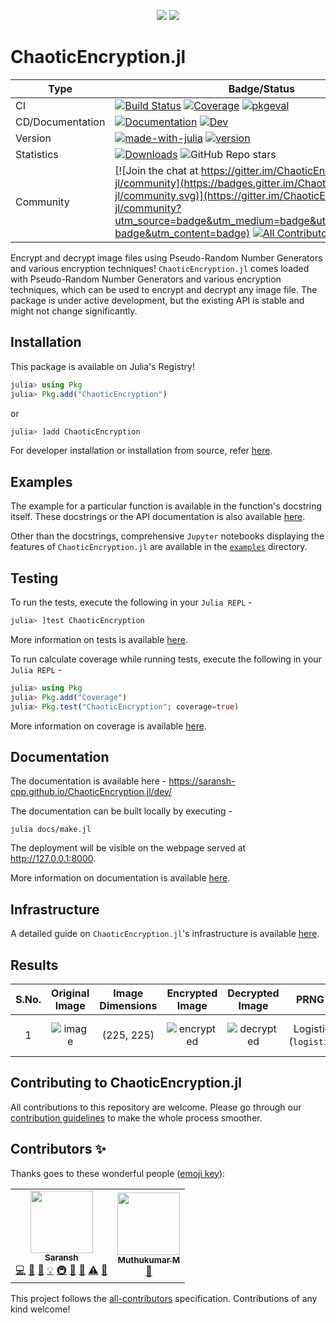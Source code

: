 <p align="center">
    <img src="https://user-images.githubusercontent.com/74055102/154795300-93829a7f-5859-4450-be20-8bd28ea4bcca.png#gh-light-mode-only"/>
    <img src="https://user-images.githubusercontent.com/74055102/154795225-d439004c-267e-4d96-91c1-ffd9213eddbe.png#gh-dark-mode-only"/>
</p>

# ChaoticEncryption.jl

|Type|Badge/Status|
|-|-|
|CI|[![Build Status](https://github.com/Saransh-cpp/ChaoticEncryption.jl/actions/workflows/CI.yml/badge.svg?branch=master)](https://github.com/Saransh-cpp/ChaoticEncryption.jl/actions/workflows/CI.yml?query=branch%3Amaster) [![Coverage](https://codecov.io/gh/Saransh-cpp/ChaoticEncryption.jl/branch/master/graph/badge.svg)](https://codecov.io/gh/Saransh-cpp/ChaoticEncryption.jl) [![pkgeval](https://juliahub.com/docs/ChaoticEncryption/pkgeval.svg)](https://juliahub.com/ui/Packages/ChaoticEncryption/dtMkN)|
|CD/Documentation|[![Documentation](https://github.com/Saransh-cpp/ChaoticEncryption.jl/actions/workflows/documentation.yml/badge.svg)](https://github.com/Saransh-cpp/ChaoticEncryption.jl/actions/workflows/documentation.yml) [![Dev](https://img.shields.io/badge/Docs-Dev-brightgreen)](https://saransh-cpp.github.io/ChaoticEncryption.jl/dev/)|
|Version|[![made-with-julia](https://img.shields.io/badge/Made%20with-Julia-ff69bf.svg)](https://julialang.org) [![version](https://juliahub.com/docs/ChaoticEncryption/version.svg)](https://juliahub.com/ui/Packages/ChaoticEncryption/dtMkN)|
|Statistics|[![Downloads](https://shields.io/endpoint?url=https://pkgs.genieframework.com/api/v1/badge/ChaoticEncryption)](https://pkgs.genieframework.com?packages=ChaoticEncryption) ![GitHub Repo stars](https://img.shields.io/github/stars/Saransh-cpp/ChaoticEncryption.jl)|
|Community|[![Join the chat at https://gitter.im/ChaoticEncryption-jl/community](https://badges.gitter.im/ChaoticEncryption-jl/community.svg)](https://gitter.im/ChaoticEncryption-jl/community?utm_source=badge&utm_medium=badge&utm_campaign=pr-badge&utm_content=badge) [![All Contributors](https://img.shields.io/badge/all_contributors-2-orange.svg?style=flat-square)](#contributors-)|

<!-- <div align="center"> -->
  
<!-- [![Build Status](https://github.com/Saransh-cpp/ChaoticEncryption.jl/actions/workflows/CI.yml/badge.svg?branch=master)](https://github.com/Saransh-cpp/ChaoticEncryption.jl/actions/workflows/CI.yml?query=branch%3Amaster) -->
<!-- [![Documentation](https://github.com/Saransh-cpp/ChaoticEncryption.jl/actions/workflows/documentation.yml/badge.svg)](https://github.com/Saransh-cpp/ChaoticEncryption.jl/actions/workflows/documentation.yml) -->
<!-- [![version](https://juliahub.com/docs/ChaoticEncryption/version.svg)](https://juliahub.com/ui/Packages/ChaoticEncryption/dtMkN) -->
<!-- [![made-with-julia](https://img.shields.io/badge/Made%20with-Julia-ff69bf.svg)](https://julialang.org) -->
<!-- [![Downloads](https://shields.io/endpoint?url=https://pkgs.genieframework.com/api/v1/badge/ChaoticEncryption)](https://pkgs.genieframework.com?packages=ChaoticEncryption) -->
<!-- [![Dev](https://img.shields.io/badge/Docs-Dev-brightgreen)](https://saransh-cpp.github.io/ChaoticEncryption.jl/dev/) -->
<!-- [![Coverage](https://codecov.io/gh/Saransh-cpp/ChaoticEncryption.jl/branch/master/graph/badge.svg)](https://codecov.io/gh/Saransh-cpp/ChaoticEncryption.jl) [![Join the chat at https://gitter.im/ChaoticEncryption-jl/community](https://badges.gitter.im/ChaoticEncryption-jl/community.svg)](https://gitter.im/ChaoticEncryption-jl/community?utm_source=badge&utm_medium=badge&utm_campaign=pr-badge&utm_content=badge) -->
<!-- ALL-CONTRIBUTORS-BADGE:START - Do not remove or modify this section -->
<!-- [![All Contributors](https://img.shields.io/badge/all_contributors-2-orange.svg?style=flat-square)](#contributors-) -->
<!-- ALL-CONTRIBUTORS-BADGE:END -->

<!-- </div> -->


Encrypt and decrypt image files using Pseudo-Random Number Generators and various encryption techniques! `ChaoticEncryption.jl` comes loaded with Pseudo-Random Number Generators and various encryption techniques, which can be used to encrypt and decrypt any image file. The package is under active development, but the existing API is stable and might not change significantly.

## Installation
This package is available on Julia's Registry!
```julia
julia> using Pkg
julia> Pkg.add("ChaoticEncryption")
```
or
```julia
julia> ]add ChaoticEncryption
```

For developer installation or installation from source, refer [here](https://github.com/Saransh-cpp/ChaoticEncryption.jl/blob/master/CONTRIBUTING.md#local-installation).

## Examples

The example for a particular function is available in the function's docstring itself. These docstrings or the API documentation is also available [here](https://saransh-cpp.github.io/ChaoticEncryption.jl/dev/).

Other than the docstrings, comprehensive `Jupyter` notebooks displaying the features of `ChaoticEncryption.jl` are available in the [`examples`](https://github.com/Saransh-cpp/ChaoticEncryption.jl/tree/master/examples) directory.

## Testing

To run the tests, execute the following in your `Julia REPL` -
```julia
julia> ]test ChaoticEncryption
```

More information on tests is available [here](https://github.com/Saransh-cpp/ChaoticEncryption.jl/blob/master/CONTRIBUTING.md#testing).

To run calculate coverage while running tests, execute the following in your `Julia REPL` -
```julia
julia> using Pkg
julia> Pkg.add("Coverage")
julia> Pkg.test("ChaoticEncryption"; coverage=true)
```

More information on coverage is available [here](https://github.com/Saransh-cpp/ChaoticEncryption.jl/blob/master/CONTRIBUTING.md#coverage).

## Documentation

The documentation is available here - https://saransh-cpp.github.io/ChaoticEncryption.jl/dev/

The documentation can be built locally by executing -
```
julia docs/make.jl
```
The deployment will be visible on the webpage served at http://127.0.0.1:8000.

More information on documentation is available [here](https://github.com/Saransh-cpp/ChaoticEncryption.jl/blob/master/CONTRIBUTING.md#documentation).

## Infrastructure

A detailed guide on `ChaoticEncryption.jl`'s infrastructure is available [here](https://github.com/Saransh-cpp/ChaoticEncryption.jl/blob/master/CONTRIBUTING.md#infrastructure).

## Results
|S.No. | Original Image | Image Dimensions | Encrypted Image | Decrypted Image | PRNG used | Algorithm used |
|:----:|:--------------:|:----------------:|:---------------:|:---------------:|:---------:|:--------------:|
|1|![image](https://user-images.githubusercontent.com/74055102/154138746-cd49b7a7-bdf2-47c2-8260-35a90084c60a.png)| (225, 225) | ![encrypted](https://user-images.githubusercontent.com/74055102/154138976-5e60fe23-3644-4299-bc39-7d6b637cc744.png) | ![decrypted](https://user-images.githubusercontent.com/74055102/154139009-bd2a1de0-03a7-432e-bc34-2647f8c42425.png) | Logistic Map (`logistic_key`) | Substitution (`substitution_encryption, substitution_decryption`)|

## Contributing to ChaoticEncryption.jl

All contributions to this repository are welcome. Please go through our [contribution guidelines](https://github.com/Saransh-cpp/ChaoticEncryption.jl/blob/master/CONTRIBUTING.md) to make the whole process smoother.

## Contributors ✨

Thanks goes to these wonderful people ([emoji key](https://allcontributors.org/docs/en/emoji-key)):

<!-- ALL-CONTRIBUTORS-LIST:START - Do not remove or modify this section -->
<!-- prettier-ignore-start -->
<!-- markdownlint-disable -->
<table>
  <tr>
    <td align="center"><a href="https://github.com/Saransh-cpp"><img src="https://avatars.githubusercontent.com/u/74055102?v=4?s=100" width="100px;" alt=""/><br /><sub><b>Saransh</b></sub></a><br /><a href="https://github.com/Saransh-cpp/ChaoticEncryption.jl/commits?author=Saransh-cpp" title="Code">💻</a> <a href="https://github.com/Saransh-cpp/ChaoticEncryption.jl/issues?q=author%3ASaransh-cpp" title="Bug reports">🐛</a> <a href="#design-Saransh-cpp" title="Design">🎨</a> <a href="#example-Saransh-cpp" title="Examples">💡</a> <a href="#infra-Saransh-cpp" title="Infrastructure (Hosting, Build-Tools, etc)">🚇</a> <a href="#maintenance-Saransh-cpp" title="Maintenance">🚧</a> <a href="https://github.com/Saransh-cpp/ChaoticEncryption.jl/pulls?q=is%3Apr+reviewed-by%3ASaransh-cpp" title="Reviewed Pull Requests">👀</a> <a href="https://github.com/Saransh-cpp/ChaoticEncryption.jl/commits?author=Saransh-cpp" title="Tests">⚠️</a> <a href="https://github.com/Saransh-cpp/ChaoticEncryption.jl/commits?author=Saransh-cpp" title="Documentation">📖</a></td>
    <td align="center"><a href="https://github.com/Muthukumar-Muthu"><img src="https://avatars.githubusercontent.com/u/78968487?v=4?s=100" width="100px;" alt=""/><br /><sub><b>Muthukumar M</b></sub></a><br /><a href="https://github.com/Saransh-cpp/ChaoticEncryption.jl/commits?author=Muthukumar-Muthu" title="Documentation">📖</a></td>
  </tr>
</table>

<!-- markdownlint-restore -->
<!-- prettier-ignore-end -->

<!-- ALL-CONTRIBUTORS-LIST:END -->

This project follows the [all-contributors](https://github.com/all-contributors/all-contributors) specification. Contributions of any kind welcome!

